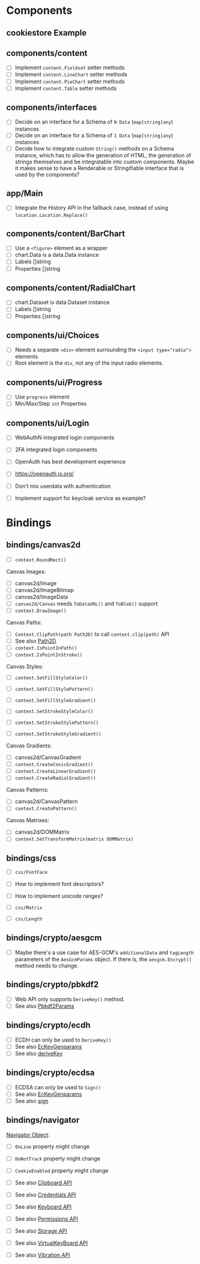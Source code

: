 
# Components

## cookiestore Example

## components/content

- [ ] Implement `content.Fieldset` setter methods
- [ ] Implement `content.LineChart` setter methods
- [ ] Implement `content.PieChart` setter methods
- [ ] Implement `content.Table` setter methods

## components/interfaces

- [ ] Decide on an interface for a Schema of `N Data` (`map[string]any`) instances
- [ ] Decide on an interface for a Schema of `1 Data` (`map[string]any`) instances
- [ ] Decide how to integrate custom `String()` methods on a Schema instance, which has to allow
      the generation of HTML, the generation of strings themselves and be integratable into custom
      components. Maybe it makes sense to have a Renderable or Stringifiable interface that is used
      by the components?

## app/Main

- [ ] Integrate the History API in the fallback case, instead of using `location.Location.Replace()`

## components/content/BarChart

- [ ] Use a `<figure>` element as a wrapper
- [ ] chart.Data is a data.Data instance
- [ ] Labels []string
- [ ] Properties []string

## components/content/RadialChart

- [ ] chart.Dataset is data.Dataset instance
- [ ] Labels []string
- [ ] Properties []string

## components/ui/Choices

- [ ] Needs a separate `<div>` element surrounding the `<input type="radio">` elements
- [ ] Root element is the `div`, not any of the input radio elements.

## components/ui/Progress

- [ ] Use `progress` element
- [ ] Min/Max/Step `int` Properties

## components/ui/Login

- [ ] WebAuthN integrated login components
- [ ] 2FA integrated login components
- [ ] OpenAuth has best development experience
- [ ] https://openauth.js.org/
- [ ] Don't mix userdata with authentication
- [ ] Implement support for keycloak service as example?


# Bindings

## bindings/canvas2d

- [ ] `context.RoundRect()`

Canvas Images:

- [ ] canvas2d/Image
- [ ] canvas2d/ImageBitmap
- [ ] canvas2d/ImageData
- [ ] `canvas2d/Canvas` needs `ToDataURL()` and `ToBlob()` support
- [ ] `context.DrawImage()`

Canvas Paths:

- [ ] `Context.ClipPath(path Path2D)` to call `context.clip(path)` API
- [ ] See also [Path2D](https://developer.mozilla.org/en-US/docs/Web/API/Path2D)
- [ ] `context.IsPointInPath()`
- [ ] `context.IsPointInStroke()`

Canvas Styles:

- [ ] `context.SetFillStyleColor()`
- [ ] `context.SetFillStylePattern()`
- [ ] `context.SetFillStyleGradient()`

- [ ] `context.SetStrokeStyleColor()`
- [ ] `context.SetStrokeStylePattern()`
- [ ] `context.SetStrokeStyleGradient()`

Canvas Gradients:

- [ ] canvas2d/CanvasGradient
- [ ] `context.CreateConicGradient()`
- [ ] `context.CreateLinearGradient()`
- [ ] `context.CreateRadialGradient()`

Canvas Patterns:

- [ ] canvas2d/CanvasPattern
- [ ] `context.CreatePattern()`

Canvas Matrixes:

- [ ] canvas2d/DOMMatrix
- [ ] `context.SetTransformMatrix(matrix DOMMatrix)`

## bindings/css

- [ ] `css/FontFace`
- [ ] How to implement font descriptors?
- [ ] How to implement unicode ranges?

- [ ] `css/Matrix`
- [ ] `css/Length`

## bindings/crypto/aesgcm

- [ ] Maybe there's a use case for AES-GCM's `additionalData` and `tagLength` parameters of
      the `AesGcmParams` object. If there is, the `aesgcm.Encrypt()` method needs to change.

## bindings/crypto/pbkdf2

- [ ] Web API only supports `DeriveKey()` method.
- [ ] See also [Pbkdf2Params](https://developer.mozilla.org/en-US/docs/Web/API/Pbkdf2Params)

## bindings/crypto/ecdh

- [ ] ECDH can only be used to `DeriveKey()`
- [ ] See also [EcKeyGenparams](https://developer.mozilla.org/en-US/docs/Web/API/EcKeyGenParams)
- [ ] See also [deriveKey](https://developer.mozilla.org/en-US/docs/Web/API/SubtleCrypto/deriveKey)

## bindings/crypto/ecdsa

- [ ] ECDSA can only be used to `Sign()`
- [ ] See also [EcKeyGenparams](https://developer.mozilla.org/en-US/docs/Web/API/EcKeyGenParams)
- [ ] See also [sign](https://developer.mozilla.org/en-US/docs/Web/API/SubtleCrypto/sign)

## bindings/navigator

[Navigator Object](https://html.spec.whatwg.org/multipage/system-state.html#the-navigator-object):

- [ ] `OnLine` property might change
- [ ] `DoNotTrack` property might change
- [ ] `CookieEnabled` property might change
- [ ] See also [Clipboard API](https://developer.mozilla.org/en-US/docs/Web/API/Navigator/clipboard)
- [ ] See also [Credentials API](https://developer.mozilla.org/en-US/docs/Web/API/Navigator/credentials)
- [ ] See also [Keyboard API](https://developer.mozilla.org/en-US/docs/Web/API/Navigator/keyboard)
- [ ] See also [Permissions API](https://developer.mozilla.org/en-US/docs/Web/API/Navigator/permissions)
- [ ] See also [Storage API](https://developer.mozilla.org/en-US/docs/Web/API/Navigator/storage)
- [ ] See also [VirtualKeyBoard API](https://developer.mozilla.org/en-US/docs/Web/API/Navigator/virtualKeyboard)
- [ ] See also [Vibration API](https://developer.mozilla.org/en-US/docs/Web/API/Navigator/vibrate)

